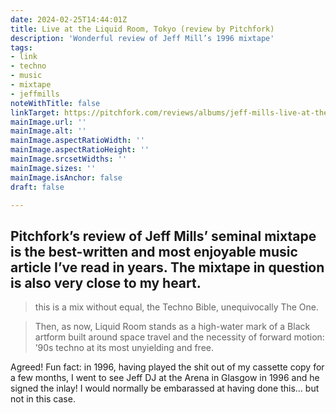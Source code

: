 ```yaml
---
date: 2024-02-25T14:44:01Z
title: Live at the Liquid Room, Tokyo (review by Pitchfork)
description: 'Wonderful review of Jeff Mill’s 1996 mixtape'
tags:
- link
- techno
- music
- mixtape
- jeffmills
noteWithTitle: false
linkTarget: https://pitchfork.com/reviews/albums/jeff-mills-live-at-the-liquid-room-tokyo/
mainImage.url: ''
mainImage.alt: ''
mainImage.aspectRatioWidth: ''
mainImage.aspectRatioHeight: ''
mainImage.srcsetWidths: ''
mainImage.sizes: ''
mainImage.isAnchor: false
draft: false

---
```

Pitchfork’s review of Jeff Mills’ seminal mixtape is the best-written and most enjoyable music article I’ve read in years. The mixtape in question is also very close to my heart.
---

> this is a mix without equal, the Techno Bible, unequivocally The One.

> Then, as now, Liquid Room stands as a high-water mark of a Black artform built around space travel and the necessity of forward motion: ’90s techno at its most unyielding and free.

Agreed! Fun fact: in 1996, having played the shit out of my cassette copy for a few months, I went to see Jeff DJ at the Arena in Glasgow in 1996 and he signed the inlay! I would normally be embarassed at having done this… but not in this case.
